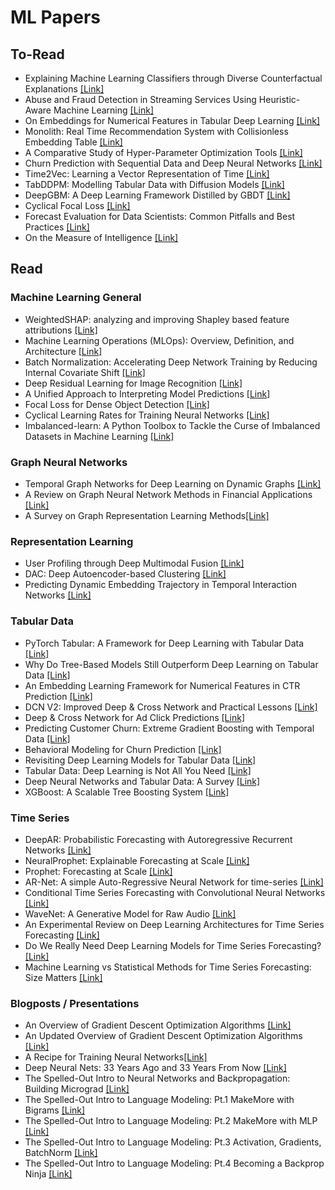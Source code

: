 # ML Papers

## To-Read
* Explaining Machine Learning Classifiers through Diverse Counterfactual Explanations [[Link]](https://arxiv.org/abs/1905.07697)
* Abuse and Fraud Detection in Streaming Services Using Heuristic-Aware Machine Learning [[Link]](https://arxiv.org/abs/2203.02124)
* On Embeddings for Numerical Features in Tabular Deep Learning [[Link]](https://arxiv.org/abs/2203.05556)
* Monolith: Real Time Recommendation System with Collisionless Embedding Table [[Link]](https://arxiv.org/abs/2209.07663)
* A Comparative Study of Hyper-Parameter Optimization Tools [[Link]](https://arxiv.org/abs/2201.06433)
* Churn Prediction with Sequential Data and Deep Neural Networks [[Link]](https://arxiv.org/abs/1909.11114)
* Time2Vec: Learning a Vector Representation of Time [[Link]](https://arxiv.org/abs/1907.05321)
* TabDDPM: Modelling Tabular Data with Diffusion Models [[Link]](https://arxiv.org/abs/2209.15421)
* DeepGBM: A Deep Learning Framework Distilled by GBDT [[Link]](https://www.microsoft.com/en-us/research/uploads/prod/2019/08/deepgbm_kdd2019__CR_.pdf)
* Cyclical Focal Loss [[Link]](https://arxiv.org/abs/2202.08978)
* Forecast Evaluation for Data Scientists: Common Pitfalls and Best Practices [[Link]](https://arxiv.org/abs/2203.10716)
* On the Measure of Intelligence [[Link]](https://arxiv.org/abs/1911.01547)

## Read
### Machine Learning General
* WeightedSHAP: analyzing and improving Shapley based feature attributions [[Link]](https://arxiv.org/abs/2209.13429)
* Machine Learning Operations (MLOps): Overview, Definition, and Architecture [[Link]](https://arxiv.org/abs/2205.02302)
* Batch Normalization: Accelerating Deep Network Training by Reducing Internal Covariate Shift [[Link]](https://arxiv.org/abs/1502.03167)
* Deep Residual Learning for Image Recognition [[Link]](https://arxiv.org/abs/1512.03385)
* A Unified Approach to Interpreting Model Predictions [[Link]](https://arxiv.org/abs/1705.07874)
* Focal Loss for Dense Object Detection [[Link]](https://arxiv.org/abs/1708.02002)
* Cyclical Learning Rates for Training Neural Networks [[Link]](https://arxiv.org/abs/1506.01186)
* Imbalanced-learn: A Python Toolbox to Tackle the Curse of Imbalanced Datasets in Machine Learning [[Link]](https://arxiv.org/abs/1609.06570)

### Graph Neural Networks
* Temporal Graph Networks for Deep Learning on Dynamic Graphs [[Link]](https://arxiv.org/abs/2006.10637)
* A Review on Graph Neural Network Methods in Financial Applications [[Link]](https://arxiv.org/abs/2111.15367)
* A Survey on Graph Representation Learning Methods[[Link]](https://arxiv.org/abs/2204.01855v2)

### Representation Learning
* User Profiling through Deep Multimodal Fusion [[Link]](https://faculty.washington.edu/mdecock/papers/gfarnadi2018a.pdf)
* DAC: Deep Autoencoder-based Clustering [[Link]](https://arxiv.org/abs/2102.07472)
* Predicting Dynamic Embedding Trajectory in Temporal Interaction Networks [[Link]](https://cs.stanford.edu/~srijan/pubs/jodie-kdd2019.pdf)

### Tabular Data
* PyTorch Tabular: A Framework for Deep Learning with Tabular Data [[Link]](https://arxiv.org/abs/2104.13638)
* Why Do Tree-Based Models Still Outperform Deep Learning on Tabular Data [[Link]](https://arxiv.org/abs/2207.08815)
* An Embedding Learning Framework for Numerical Features in CTR Prediction [[Link]](https://arxiv.org/abs/2012.08986)
* DCN V2: Improved Deep & Cross Network and Practical Lessons [[Link]](https://arxiv.org/abs/2008.13535)
* Deep & Cross Network for Ad Click Predictions [[Link]](https://arxiv.org/abs/1708.05123)
* Predicting Customer Churn: Extreme Gradient Boosting with Temporal Data [[Link]](https://arxiv.org/abs/1802.03396)
* Behavioral Modeling for Churn Prediction [[Link]](https://arxiv.org/abs/1512.06430)
* Revisiting Deep Learning Models for Tabular Data [[Link]](https://arxiv.org/abs/2106.11959)
* Tabular Data: Deep Learning is Not All You Need [[Link]](https://arxiv.org/abs/2106.03253?source=mlcontests)
* Deep Neural Networks and Tabular Data: A Survey [[Link]](https://arxiv.org/abs/2110.01889)
* XGBoost: A Scalable Tree Boosting System [[Link]](https://arxiv.org/abs/1603.02754)

### Time Series
* DeepAR: Probabilistic Forecasting with Autoregressive Recurrent Networks [[Link]](https://arxiv.org/abs/1704.04110)
* NeuralProphet: Explainable Forecasting at Scale [[Link]](https://arxiv.org/abs/2111.15397)
* Prophet: Forecasting at Scale [[Link]](https://peerj.com/preprints/3190.pdf)
* AR-Net: A simple Auto-Regressive Neural Network for time-series [[Link]](https://arxiv.org/abs/1911.12436)
* Conditional Time Series Forecasting with Convolutional Neural Networks [[Link]](https://arxiv.org/abs/1703.04691)
* WaveNet: A Generative Model for Raw Audio [[Link]](https://arxiv.org/abs/1609.03499)
* An Experimental Review on Deep Learning Architectures for Time Series Forecasting [[Link]](https://arxiv.org/abs/2103.12057)
* Do We Really Need Deep Learning Models for Time Series Forecasting? [[Link]](https://arxiv.org/abs/2101.02118)
* Machine Learning vs Statistical Methods for Time Series Forecasting: Size Matters [[Link]](https://arxiv.org/abs/1909.13316)

### Blogposts / Presentations
* An Overview of Gradient Descent Optimization Algorithms [[Link]](https://ruder.io/optimizing-gradient-descent/)
* An Updated Overview of Gradient Descent Optimization Algorithms [[Link]](https://johnchenresearch.github.io/demon/)
* A Recipe for Training Neural Networks[[Link]](https://karpathy.github.io/2019/04/25/recipe/)
* Deep Neural Nets: 33 Years Ago and 33 Years From Now [[Link]](https://karpathy.github.io/2022/03/14/lecun1989/)
* The Spelled-Out Intro to Neural Networks and Backpropagation: Building Micrograd [[Link]](https://youtu.be/VMj-3S1tku0)
* The Spelled-Out Intro to Language Modeling: Pt.1 MakeMore with Bigrams [[Link]](https://youtu.be/PaCmpygFfXo)
* The Spelled-Out Intro to Language Modeling: Pt.2 MakeMore with MLP [[Link]](https://youtu.be/TCH_1BHY58I)
* The Spelled-Out Intro to Language Modeling: Pt.3 Activation, Gradients, BatchNorm [[Link]](https://youtu.be/P6sfmUTpUmc)
* The Spelled-Out Intro to Language Modeling: Pt.4 Becoming a Backprop Ninja [[Link]](https://youtu.be/q8SA3rM6ckI)
